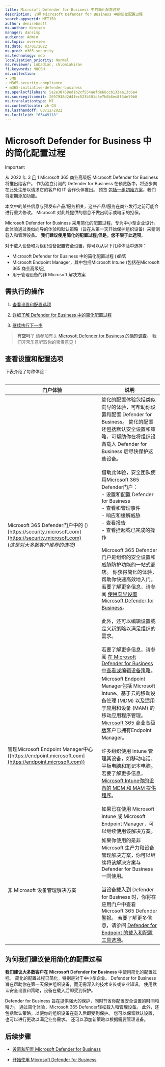 ```yaml
---
title: Microsoft Defender for Business 中的简化配置过程
description: 了解 Microsoft Defender for Business 中的简化配置过程
search.appverid: MET150
author: denisebmsft
ms.author: deniseb
manager: dansimp
audience: Admin
ms.topic: overview
ms.date: 03/01/2022
ms.prod: m365-security
ms.technology: mdb
localization_priority: Normal
ms.reviewer: inbadian, shlomiakirav
f1.keywords: NOCSH
ms.collection:
- SMB
- M365-security-compliance
- m365-initiative-defender-business
ms.openlocfilehash: 5a2e38768ed1b2cf554aefde68ccb133aa13c6a4
ms.sourcegitcommit: 2697938d2d4fec523b501c5e7b0b8ec8f34e59b0
ms.translationtype: MT
ms.contentlocale: zh-CN
ms.lasthandoff: 03/12/2022
ms.locfileid: "63449118"
---
```

# <a name="the-simplified-configuration-process-in-microsoft-defender-for-business"></a>Microsoft Defender for Business 中的简化配置过程

> [!IMPORTANT]
> 从 2022 年 3 [月](../../business-premium/index.md) 1 Microsoft 365 商业高级版 Microsoft Defender for Business 将推出给客户。 作为独立订阅的 Defender for Business 在预览版中，将逐步向在此处注册以请求它的客户和 IT 合作伙伴[](https://aka.ms/mdb-preview)推出。 预览 [包括一组初始方案](mdb-tutorials.md#try-these-preview-scenarios)，我们将定期添加功能。
> 
> 本文中的某些信息与预发布产品/服务相关，这些产品/服务在商业发行之前可能会进行重大修改。 Microsoft 对此处提供的信息不做出明示或暗示的担保。 

Microsoft Defender for Business 采用简化的配置过程，专为中小型企业设计。 此体验通过类似向导的体验和默认策略（旨在从第一天开始保护组织设备）来猜测载入和管理设备。 **我们建议使用简化的配置过程;但是，您不限于此选项**。

对于载入设备和为组织设备配置安全设置，你可以从以下几种体验中选择： 

- Microsoft Defender for Business 中的简化配置过程 (*推荐)* 
- Microsoft Endpoint Manager，其中包括Microsoft Intune (包括在Microsoft 365 商业高级版[) ](../../business-premium/index.md)
- 用于管理设备的非 Microsoft 解决方案 

## <a name="what-to-do"></a>需执行的操作

1. [查看设置和配置选项](#review-your-setup-and-configuration-options)

2. [详细了解 Defender for Business 中的简化配置过程](#why-we-recommend-using-the-simplified-configuration-process)

3. [继续执行下一步](#next-steps)

>
> **有空吗？**
> 请参加有关 <a href="https://microsoft.qualtrics.com/jfe/form/SV_0JPjTPHGEWTQr4y" target="_blank">Microsoft Defender for Business 的简短调查</a>。 我们非常乐意听取你的宝贵意见！
>

## <a name="review-your-setup-and-configuration-options"></a>查看设置和配置选项

下表介绍了每种体验：
<br/><br/>

| 门户体验  | 说明  |
|---------|---------|
| Microsoft 365 Defender门户中的 () [https://security.microsoft.com](https://security.microsoft.com) <br/> (*这是对大多数客户推荐的选项)*  | 简化的配置体验包括类似向导的体验，可帮助你设置和配置 Defender for Business。 简化的配置还包括默认安全设置和策略，可帮助你在将组织设备载入 Defender for Business 后尽快保护这些设备。 <br/><br/>借助此体验，安全团队使用Microsoft 365 Defender门户： <br/>- 设置和配置 Defender for Business <br/>- 查看和管理事件<br/>- 响应和缓解威胁<br/>- 查看报告<br/>- 查看挂起或已完成的操作 <br/><br/> Microsoft 365 Defender门户是组织的安全设置和威胁防护功能的一站式商店。 你获得简化的体验，帮助你快速高效地入门。 若要了解更多信息，请参阅 [使用向导设置 Microsoft Defender for Business](mdb-use-wizard.md)。<br/><br/>此外，还可以编辑设置或定义新策略以满足组织的需求。<br/><br/>若要了解更多信息，请参阅 [在 Microsoft Defender for Business 中查看或编辑设备策略](mdb-view-edit-policies.md)。 |
| 管理Microsoft Endpoint Manager中心 ([https://endpoint.microsoft.com](https://endpoint.microsoft.com))   | Microsoft Endpoint Manager包括 Microsoft Intune、基于云的移动设备管理 (MDM) 以及适用于应用和设备 (MAM) 的移动应用程序管理。 [Microsoft 365 商业高级版](../../business-premium/index.md)客户已拥有Endpoint Manager。 <br/><br/>许多组织使用 Intune 管理其设备，如移动电话、平板电脑和笔记本电脑。 若要了解更多信息，[Microsoft Intune你的设备的 MDM 和 MAM 提供程序](/mem/intune/fundamentals/what-is-intune)。 <br/><br/>如果已在使用 Microsoft Intune 或 Microsoft Endpoint Manager，可以继续使用该解决方案。 |
| 非 Microsoft 设备管理解决方案  | 如果你使用的是非 Microsoft 生产力和设备管理解决方案，你可以继续将该解决方案与 Defender for Business 一同使用。 <br/><br/>当设备载入到 Defender for Business 时，你将在应用门户中查看Microsoft 365 Defender警报。 若要了解更多信息，请参阅 [Defender for Endpoint 的载入和配置工具选项](../defender-endpoint/onboard-configure.md)。 |


## <a name="why-we-recommend-using-the-simplified-configuration-process"></a>为何我们建议使用简化的配置过程

**我们建议大多数客户在 Microsoft Defender for Business** 中使用简化的配置过程。 简化的配置过程已简化，特别是对于中小型企业。 Defender for Business 旨在帮助你在第一天保护组织设备，而无需深入的技术专长或专业知识。 使用默认安全设置和策略，设备在载入后即受到保护。

Defender for Business 旨在提供强大的保护，同时节省你配置安全设置的时间和精力。 通过简化体验，Microsoft 365 Defender轻松载入和管理设备。 此外，还包括默认策略，以便你的组织设备在载入后即受到保护。 您可以保留默认设置，也可以进行更改以满足业务需求。 还可以添加新策略以根据需要管理设备。

## <a name="next-steps"></a>后续步骤

- [设置和配置 Microsoft Defender for Business](mdb-setup-configuration.md)

- [开始使用 Microsoft Defender for Business](mdb-get-started.md)